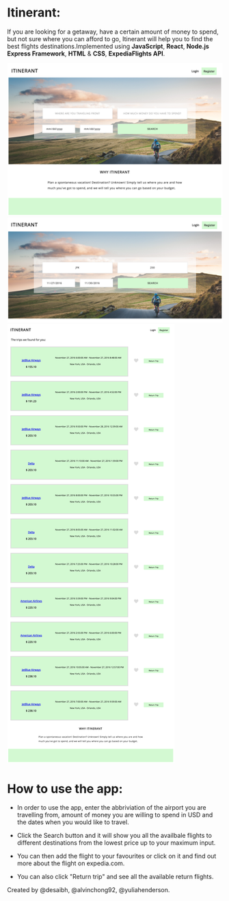 # Itinerant:

If you are looking for a getaway, have a certain amount of money to spend, but not sure where you can afford to go, Itinerant
will help you to find the best flights destinations.Implemented using **JavaScript**, **React**, **Node.js Express Framework**,
**HTML** & **CSS**, **ExpediaFlights API**.

![alt text](homepage.png "homepage screen-shot")
![alt text](flights_search.png "flights search input fields")
![alt text](flights_results.png "available flights results")

# How to use the app:

- In order to use the app, enter the abbriviation of the airport you are travelling from, amount of money you are willing
to spend in USD and the dates when you would like to travel.

- Click the Search button and it will show you all the availbale flights to different destinations from the lowest price up 
to your maximum input.

- You can then add the flight to your favourites or click on it and find out more about the flight on expedia.com.

- You can also click "Return trip" and see all the available return flights.

Created by @desaibh, @alvinchong92, @yuliahenderson.
